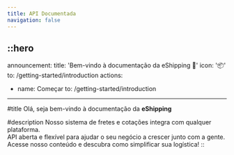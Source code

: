 ```yaml
---
title: API Documentada
navigation: false
---
```


::hero
---
announcement:
  title: 'Bem-vindo à documentação da eShipping 🚀'
  icon: '📦'
  to: /getting-started/introduction
actions:
  - name: Começar
    to: /getting-started/introduction
---

#title
Olá, seja bem-vindo à documentação da **eShipping**

#description
Nosso sistema de fretes e cotações integra com qualquer plataforma.  
API aberta e flexível para ajudar o seu negócio a crescer junto com a gente.  
Acesse nosso conteúdo e descubra como simplificar sua logística!
::
